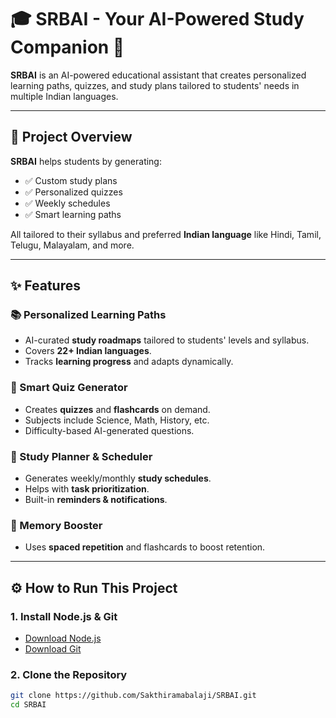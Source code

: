 # 🎓 SRBAI - Your AI-Powered Study Companion 🚀

**SRBAI** is an AI-powered educational assistant that creates personalized learning paths, quizzes, and study plans tailored to students' needs in multiple Indian languages.

---

## 📌 Project Overview

**SRBAI** helps students by generating:
- ✅ Custom study plans
- ✅ Personalized quizzes
- ✅ Weekly schedules
- ✅ Smart learning paths

All tailored to their syllabus and preferred **Indian language** like Hindi, Tamil, Telugu, Malayalam, and more.

---

## ✨ Features

### 📚 Personalized Learning Paths
- AI-curated **study roadmaps** tailored to students' levels and syllabus.
- Covers **22+ Indian languages**.
- Tracks **learning progress** and adapts dynamically.

### 🎯 Smart Quiz Generator
- Creates **quizzes** and **flashcards** on demand.
- Subjects include Science, Math, History, etc.
- Difficulty-based AI-generated questions.

### 📅 Study Planner & Scheduler
- Generates weekly/monthly **study schedules**.
- Helps with **task prioritization**.
- Built-in **reminders & notifications**.

### 🧠 Memory Booster
- Uses **spaced repetition** and flashcards to boost retention.

---

## ⚙️ How to Run This Project

### 1. Install Node.js & Git
- [Download Node.js](https://nodejs.org/)
- [Download Git](https://git-scm.com/)

### 2. Clone the Repository

```bash
git clone https://github.com/Sakthiramabalaji/SRBAI.git
cd SRBAI
